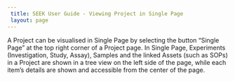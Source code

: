 ```yaml
---
 title: SEEK User Guide - Viewing Project in Single Page
 layout: page
---
```

 
 A Project can be visualised in Single Page by selecting the button “Single Page” at the top right corner of a Project page.
In Single Page, Experiments (Investigation, Study, Assay), Samples and the linked Assets (such as SOPs) in a Project are shown in a tree view on the left side of the page, while each item’s details are shown and accessible from the center of the page.
